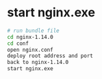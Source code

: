 # start nginx.exe

``` bash
# run bundle file
cd nginx-1.14.0
cd conf
open nginx.conf
deploy root address and port
back to nginx-1.14.0
start nginx.exe
```

